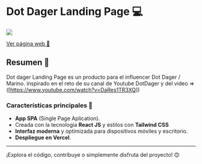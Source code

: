 # Dot Dager Landing Page 💻

<img src="https://i.imgur.com/zwmr8cY.png">

<a href="https://dot-dager-mocha.vercel.app/" target="_blank">Ver página web 👀</a>

## Resumen 📄

Dot dager Landing Page es un producto para el influencer Dot Dager / Marino. inspirado en el reto de su canal de Youtube DotDager y del video => ([https://www.youtube.com/watch?v=DaRes1TR3XQ])

### Características principales 🚀
- **App SPA** (Single Page Aplication).
- Creada con la tecnologia **React JS** y estilos con **Tailwind CSS**
- **Interfaz moderna** y optimizada para dispositivos móviles y escritorio.
- **Despliegue en Vercel**.

---

¡Explora el código, contribuye o simplemente disfruta del proyecto! 😊

